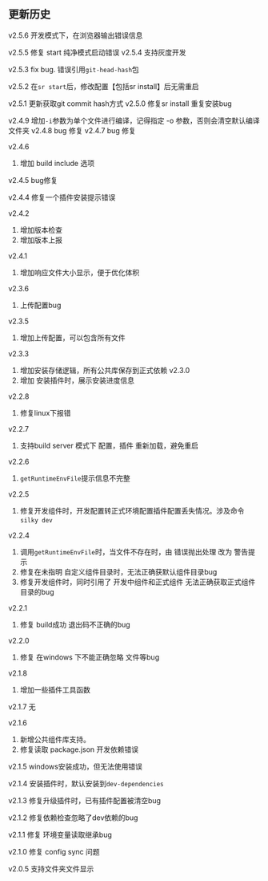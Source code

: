 ## 更新历史
v2.5.6
   开发模式下，在浏览器输出错误信息

v2.5.5
   修复 start 纯净模式启动错误
v2.5.4
  支持灰度开发
  
v2.5.3 
  fix bug. 错误引用`git-head-hash`包
  
v2.5.2
  在`sr start`后，修改配置【包括sr install】后无需重启

v2.5.1
    更新获取git commit  hash方式
v2.5.0
    修复sr install 重复安装bug 

v2.4.9
  增加`-i`参数为单个文件进行编译，记得指定 -o 参数，否则会清空默认编译文件夹
v2.4.8
  bug 修复
v2.4.7
  bug 修复

v2.4.6
  1. 增加 build include 选项

v2.4.5
  bug修复

v2.4.4
  修复一个插件安装提示错误

v2.4.2
  1. 增加版本检查
  2. 增加版本上报

v2.4.1
  1. 增加响应文件大小显示，便于优化体积

v2.3.6
  1. 上传配置bug

v2.3.5
  1. 增加上传配置，可以包含所有文件

v2.3.3
  1. 增加安装存储逻辑，所有公共库保存到正式依赖
v2.3.0
  1. 增加 安装插件时，展示安装进度信息

v2.2.8
  1. 修复linux下报错

v2.2.7
  1. 支持build server 模式下 配置，插件 重新加载，避免重启

v2.2.6
  1. `getRuntimeEnvFile`提示信息不完整

v2.2.5
  1. 修复开发组件时，开发配置转正式环境配置插件配置丢失情况。涉及命令`silky dev`

v2.2.4
  1. 调用`getRuntimeEnvFile`时，当文件不存在时，由 错误抛出处理 改为 警告提示
  2. 修复在未指明 自定义组件目录时，无法正确获默认组件目录bug
  3. 修复开发组件时，同时引用了 开发中组件和正式组件 无法正确获取正式组件目录的bug

v2.2.1
  1. 修复 build成功 退出码不正确的bug

v2.2.0 
  1. 修复 在windows 下不能正确忽略 文件等bug

v2.1.8
  1. 增加一些插件工具函数

v2.1.7
  无

v2.1.6
  1. 新增公共组件库支持。
  2. 修复读取 package.json 开发依赖错误

v2.1.5
  windows安装成功，但无法使用错误

v2.1.4
  安装插件时，默认安装到`dev-dependencies`

v2.1.3
  修复升级插件时，已有插件配置被清空bug

v2.1.2
  修复依赖检查忽略了dev依赖的bug

v2.1.1
  修复 环境变量读取继承bug

v2.1.0
  修复 config sync 问题

v2.0.5 支持文件夹文件显示